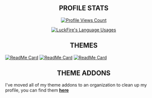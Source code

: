 <h2 align="center">PROFILE STATS</h2>
<a href="https://github.com/LuckFire">
  <p align="center">
    <img src="https://komarev.com/ghpvc/?username=LuckFire" alt="Profile Views Count">
  </p>
  <p align="center">
    <img align="center" src="https://github-readme-stats.vercel.app/api?username=LuckFire&show_icons=true&theme=dark" alt="LuckFire's Language Usages">
  </p>
</a>

<h2 align="center">THEMES</h2>

[![ReadMe Card](https://github-readme-stats.vercel.app/api/pin/?username=LuckFire&repo=midnight-mars&theme=dark)](https://github.com/LuckFire/midnight-mars)
[![ReadMe Card](https://github-readme-stats.vercel.app/api/pin/?username=LuckFire&repo=discord-revamp&theme=dark)](https://github.com/LuckFire/discord-revamp)
[![ReadMe Card](https://github-readme-stats.vercel.app/api/pin/?username=LuckFire&repo=amoled-cord&theme=dark)](https://github.com/LuckFire/amoled-cord)

<h2 align="center">THEME ADDONS</h2>

I've moved all of my theme addons to an organization to clean up my profile, you can find them **[here](https://github.com/Discord-Theme-Addons)**
